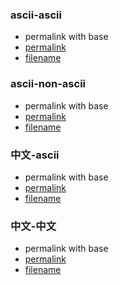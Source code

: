 ### ascii-ascii

- <a :href="$withBase('/permalink-ascii-ascii/')">permalink with base</a>
- [permalink](/permalink-ascii-ascii/)
- [filename](./ascii-ascii.md)

### ascii-non-ascii

- <a :href="$withBase('/永久链接-ascii-中文/')">permalink with base</a>
- [permalink](/永久链接-ascii-中文/)
- [filename](./ascii-non-ascii.md)

### 中文-ascii

- <a :href="$withBase('/永久链接-中文-ascii/')">permalink with base</a>
- [permalink](/永久链接-中文-ascii/)
- [filename](./中文-ascii.md)

### 中文-中文

- <a :href="$withBase('/永久链接-中文-中文/')">permalink with base</a>
- [permalink](/永久链接-中文-中文/)
- [filename](./中文-中文.md)

